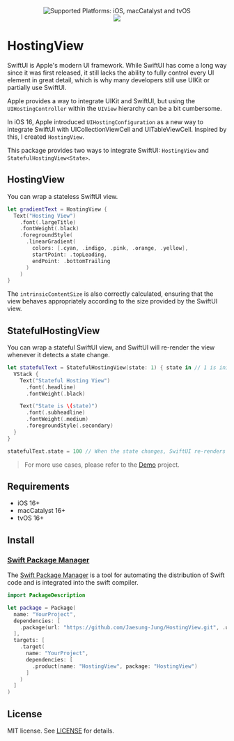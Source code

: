 <p align="center">
<img src="https://img.shields.io/badge/platforms-iOS 16+%20%7C%20macCatalyst 16+%20%7C%20tvOS 16+-333333.svg" alt="Supported Platforms: iOS, macCatalyst and tvOS" />
<br />
<a href="https://github.com/swiftlang/swift-package-manager" alt="RxSwift on Swift Package Manager" title="RxSwift on Swift Package Manager"><img src="https://img.shields.io/badge/Swift%20Package%20Manager-compatible-brightgreen.svg" /></a>
</p>

# HostingView

SwiftUI is Apple's modern UI framework. While SwiftUI has come a long way since it was first released, it still lacks the ability to fully control every UI element in great detail, which is why many developers still use UIKit or partially use SwiftUI.

Apple provides a way to integrate UIKit and SwiftUI, but using the `UIHostingController` within the `UIView` hierarchy can be a bit cumbersome.

In iOS 16, Apple introduced `UIHostingConfiguration` as a new way to integrate SwiftUI with UICollectionViewCell and UITableViewCell. Inspired by this, I created `HostingView`.

This package provides two ways to integrate SwiftUI: `HostingView` and `StatefulHostingView<State>`.

## HostingView
You can wrap a stateless SwiftUI view.
```swift
let gradientText = HostingView {
  Text("Hosting View")
    .font(.largeTitle)
    .fontWeight(.black)
    .foregroundStyle(
      .linearGradient(
        colors: [.cyan, .indigo, .pink, .orange, .yellow],
        startPoint: .topLeading,
        endPoint: .bottomTrailing
      )
    )
}
```
The `intrinsicContentSize` is also correctly calculated, ensuring that the view behaves appropriately according to the size provided by the SwiftUI view.

## StatefulHostingView
You can wrap a stateful SwiftUI view, and SwiftUI will re-render the view whenever it detects a state change.
```swift
let statefulText = StatefulHostingView(state: 1) { state in // 1 is initial value
  VStack {
    Text("Stateful Hosting View")
      .font(.headline)
      .fontWeight(.black)

    Text("State is \(state)")
      .font(.subheadline)
      .fontWeight(.medium)
      .foregroundStyle(.secondary)
  }
}

statefulText.state = 100 // When the state changes, SwiftUI re-renders the view.
```

> For more use cases, please refer to the [Demo](https://github.com/Jaesung-Jung/HostingView/tree/main/Demo) project.

## Requirements
- iOS 16+
- macCatalyst 16+
- tvOS 16+

## Install
### [Swift Package Manager](https://github.com/swiftlang/swift-package-manager)
The [Swift Package Manager](https://github.com/swiftlang/swift-package-manager) is a tool for automating the distribution of Swift code and is integrated into the swift compiler.
```swift
import PackageDescription

let package = Package(
  name: "YourProject",
  dependencies: [
    .package(url: "https://github.com/Jaesung-Jung/HostingView.git", .upToNextMajor(from: "1.0"))
  ],
  targets: [
    .target(
      name: "YourProject",
      dependencies: [
        .product(name: "HostingView", package: "HostingView")
      ]
    )
  ]
)
```

## License
MIT license. See [LICENSE](https://github.com/Jaesung-Jung/HostingView/blob/main/LICENSE) for details.
